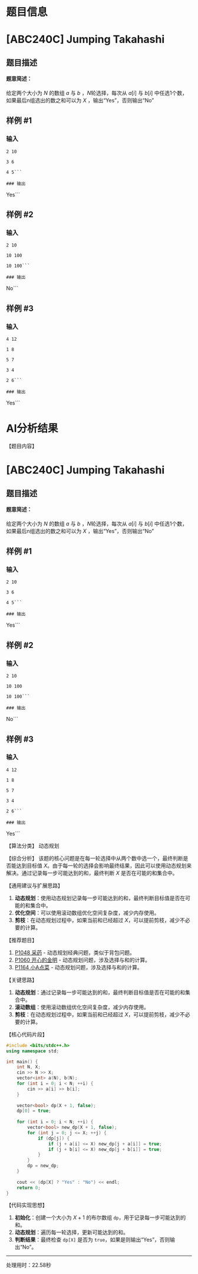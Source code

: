 # 题目信息

# [ABC240C] Jumping Takahashi

## 题目描述

#### 题意简述：
给定两个大小为 $N$ 的数组 $a$ 与 $b$ ，$N$轮选择，每次从 $a[i]$ 与 $b[i]$ 中任选1个数，如果最后n组选出的数之和可以为 $X$ ，输出“Yes”，否则输出“No”

## 样例 #1

### 输入

```
2 10

3 6

4 5```

### 输出

```
Yes```

## 样例 #2

### 输入

```
2 10

10 100

10 100```

### 输出

```
No```

## 样例 #3

### 输入

```
4 12

1 8

5 7

3 4

2 6```

### 输出

```
Yes```

# AI分析结果

【题目内容】
# [ABC240C] Jumping Takahashi

## 题目描述

#### 题意简述：
给定两个大小为 $N$ 的数组 $a$ 与 $b$ ，$N$轮选择，每次从 $a[i]$ 与 $b[i]$ 中任选1个数，如果最后n组选出的数之和可以为 $X$ ，输出“Yes”，否则输出“No”

## 样例 #1

### 输入

```
2 10

3 6

4 5```

### 输出

```
Yes```

## 样例 #2

### 输入

```
2 10

10 100

10 100```

### 输出

```
No```

## 样例 #3

### 输入

```
4 12

1 8

5 7

3 4

2 6```

### 输出

```
Yes```

【算法分类】
动态规划

【综合分析】
该题的核心问题是在每一轮选择中从两个数中选一个，最终判断是否能达到目标值 $X$。由于每一轮的选择会影响最终结果，因此可以使用动态规划来解决。通过记录每一步可能达到的和，最终判断 $X$ 是否在可能的和集合中。

【通用建议与扩展思路】
1. **动态规划**：使用动态规划记录每一步可能达到的和，最终判断目标值是否在可能的和集合中。
2. **优化空间**：可以使用滚动数组优化空间复杂度，减少内存使用。
3. **剪枝**：在动态规划过程中，如果当前和已经超过 $X$，可以提前剪枝，减少不必要的计算。

【推荐题目】
1. [P1048 采药](https://www.luogu.com.cn/problem/P1048) - 动态规划经典问题，类似于背包问题。
2. [P1060 开心的金明](https://www.luogu.com.cn/problem/P1060) - 动态规划问题，涉及选择与和的计算。
3. [P1164 小A点菜](https://www.luogu.com.cn/problem/P1164) - 动态规划问题，涉及选择与和的计算。

【关键思路】
1. **动态规划**：通过记录每一步可能达到的和，最终判断目标值是否在可能的和集合中。
2. **滚动数组**：使用滚动数组优化空间复杂度，减少内存使用。
3. **剪枝**：在动态规划过程中，如果当前和已经超过 $X$，可以提前剪枝，减少不必要的计算。

【核心代码片段】
```cpp
#include <bits/stdc++.h>
using namespace std;

int main() {
    int N, X;
    cin >> N >> X;
    vector<int> a(N), b(N);
    for (int i = 0; i < N; ++i) {
        cin >> a[i] >> b[i];
    }
    
    vector<bool> dp(X + 1, false);
    dp[0] = true;
    
    for (int i = 0; i < N; ++i) {
        vector<bool> new_dp(X + 1, false);
        for (int j = 0; j <= X; ++j) {
            if (dp[j]) {
                if (j + a[i] <= X) new_dp[j + a[i]] = true;
                if (j + b[i] <= X) new_dp[j + b[i]] = true;
            }
        }
        dp = new_dp;
    }
    
    cout << (dp[X] ? "Yes" : "No") << endl;
    return 0;
}
```

【代码实现思想】
1. **初始化**：创建一个大小为 $X+1$ 的布尔数组 `dp`，用于记录每一步可能达到的和。
2. **动态规划**：遍历每一轮选择，更新可能达到的和。
3. **判断结果**：最终检查 `dp[X]` 是否为 `true`，如果是则输出“Yes”，否则输出“No”。

---
处理用时：22.58秒